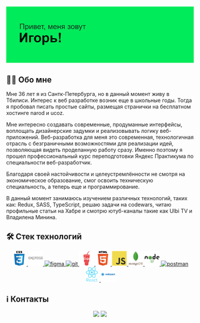 ![](./header.png)
## 👨‍💻 Обо мне
Мне 36 лет я из Сантк-Петербурга, но в данный момент живу в Тбилиси. Интерес к веб разработке возник еще в школьные годы. Тогда я пробовал писать простые сайты, размещая странички на бесплатном хостинге narod и ucoz.

Мне интересно создавать современные, продуманные интерфейсы, воплощать дизайнерские задумки и реализовывать логику веб-приложений. Веб-разработка для меня это современная, технологичная отрасль с безграничными возможностями для реализации идей, позволяющая видеть проделанную работу сразу. Именно поэтому я прошел профессиональный курс переподготовки Яндекс Практикума по специальности веб-разработчик.

Благодаря своей настойчивости и целеустремлённости не смотря на экономическое образование, смог освоить техническую специальность, а теперь еще и программирование.

В данный момент занимаюсь изучением различных технологий, таких как: Redux, SASS, TypeScript, решаю задачи на codewars, читаю профильные статьи на Хабре и смотрю ютуб-каналы такие как Ulbi TV и Владилена Минина.

## 🛠️ Стек технологий
<p align="center"> <a  href="https://www.w3schools.com/css/"  target="_blank"  rel="noreferrer"> <img  src="https://raw.githubusercontent.com/devicons/devicon/master/icons/css3/css3-original-wordmark.svg"  alt="css3"  width="40"  height="40"/> </a> <a  href="https://expressjs.com"  target="_blank"  rel="noreferrer"> <img  src="https://raw.githubusercontent.com/devicons/devicon/master/icons/express/express-original-wordmark.svg"  alt="express"  width="40"  height="40"/> </a> <a  href="https://www.figma.com/"  target="_blank"  rel="noreferrer"> <img  src="https://www.vectorlogo.zone/logos/figma/figma-icon.svg"  alt="figma"  width="40"  height="40"/> </a> <a  href="https://git-scm.com/"  target="_blank"  rel="noreferrer"> <img  src="https://www.vectorlogo.zone/logos/git-scm/git-scm-icon.svg"  alt="git"  width="40"  height="40"/> </a> <a  href="https://gulpjs.com"  target="_blank"  rel="noreferrer"> <img  src="https://raw.githubusercontent.com/devicons/devicon/master/icons/gulp/gulp-plain.svg"  alt="gulp"  width="40"  height="40"/> </a> <a  href="https://www.w3.org/html/"  target="_blank"  rel="noreferrer"> <img  src="https://raw.githubusercontent.com/devicons/devicon/master/icons/html5/html5-original-wordmark.svg"  alt="html5"  width="40"  height="40"/> </a> <a  href="https://developer.mozilla.org/en-US/docs/Web/JavaScript"  target="_blank"  rel="noreferrer"> <img  src="https://raw.githubusercontent.com/devicons/devicon/master/icons/javascript/javascript-original.svg"  alt="javascript"  width="40"  height="40"/> </a> <a  href="https://www.mongodb.com/"  target="_blank"  rel="noreferrer"> <img  src="https://raw.githubusercontent.com/devicons/devicon/master/icons/mongodb/mongodb-original-wordmark.svg"  alt="mongodb"  width="40"  height="40"/> </a> <a  href="https://nodejs.org"  target="_blank"  rel="noreferrer"> <img  src="https://raw.githubusercontent.com/devicons/devicon/master/icons/nodejs/nodejs-original-wordmark.svg"  alt="nodejs"  width="40"  height="40"/> </a> <a  href="https://postman.com"  target="_blank"  rel="noreferrer"> <img  src="https://www.vectorlogo.zone/logos/getpostman/getpostman-icon.svg"  alt="postman"  width="40"  height="40"/> </a> <a  href="https://reactjs.org/"  target="_blank"  rel="noreferrer"> <img  src="https://raw.githubusercontent.com/devicons/devicon/master/icons/react/react-original-wordmark.svg"  alt="react"  width="40"  height="40"/> </a> <a  href="https://webpack.js.org"  target="_blank"  rel="noreferrer"> <img  src="https://raw.githubusercontent.com/devicons/devicon/d00d0969292a6569d45b06d3f350f463a0107b0d/icons/webpack/webpack-original-wordmark.svg"  alt="webpack"  width="40"  height="40"/> </a> </p>

## ℹ️ Контакты
<p align="center">
 <a href="https://t.me/JustIg0r" target="_blank"><img src="https://img.shields.io/badge/Telegram-blue?logo=telegram&logoColor=white"></a>
 <a href="mailto:solovyov-te@mail.ru" target="_blank"><img src="https://img.shields.io/badge/Email-blue?logo=mail.ru&logoColor=white"></a>
</p>


 
